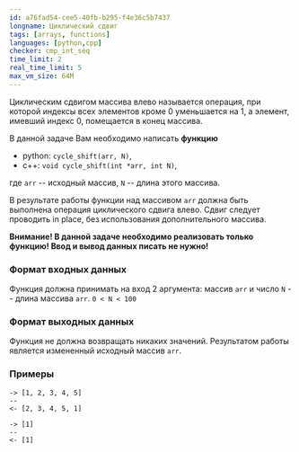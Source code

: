 ```yaml
---
id: a76fad54-cee5-40fb-b295-f4e36c5b7437
longname: Циклический сдвиг
tags: [arrays, functions]
languages: [python,cpp]
checker: cmp_int_seq
time_limit: 2
real_time_limit: 5
max_vm_size: 64M
---
```


Циклическим сдвигом массива влево называется операция, при которой индексы всех элементов кроме 0 уменьшается на 1, а элемент, имевший индекс 0, помещается в конец массива.

В данной задаче Вам необходимо написать **функцию** 

+ python: `cycle_shift(arr, N)`, 
+ c++: `void cycle_shift(int *arr, int N)`,

где `arr` -- исходный массив, `N` -- длина этого массива.

В результате работы функции над массивом `arr` должна быть выполнена операция циклического сдвига влево. Сдвиг следует проводить in place, без использования дополнительного массива. 

**Внимание! В данной задаче необходимо реализовать только функцию! Ввод и вывод данных писать не нужно!**

### Формат входных данных

Функция должна принимать на вход 2 аргумента: массив `arr` и число `N` -- длина массива `arr`. `0 < N < 100`

### Формат выходных данных

Функция не должна возвращать никаких значений. 
Результатом работы является измененный исходный массив `arr`.

### Примеры

```
-> [1, 2, 3, 4, 5]
--
<- [2, 3, 4, 5, 1]
```

```
-> [1]
--
<- [1]
```
